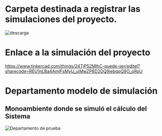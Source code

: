 # Carpeta destinada a registrar las simulaciones del proyecto.

![descarga](https://user-images.githubusercontent.com/106171748/233847489-be549d39-e863-468d-8e40-716a992ae559.jpg)

# Enlace a la simulación del proyecto
https://www.tinkercad.com/things/24TjP52MIhC-puede-ser/editel?sharecode=REU1nLBa4AmlFsMyU_uiMwZP8D2DQ9iebqpQ9O_oRoU

# Departamento modelo de simulación
## Monoambiente donde se simuló el cálculo del Sistema
![Departamento de prueba](https://user-images.githubusercontent.com/106171748/235356103-c41a4cad-ccfc-4618-b21f-a7b52a36aa22.jpg)

